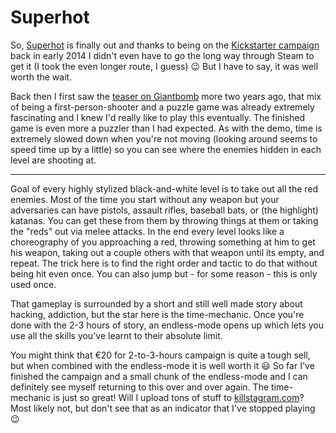 # Superhot

So, [Superhot][] is finally out and thanks to being on the
[Kickstarter campaign][kickstarter] back in early 2014 I didn't even have to go
the long way through Steam to get it (I took the even longer route, I guess) 😉
But I have to say, it was well worth the wait.

Back then I first saw the [teaser on Giantbomb][gb] more two years ago, that mix
of being a first-person-shooter and a puzzle game was already extremely
fascinating and I knew I'd really like to play this eventually. The finished
game is even more a puzzler than I had expected. As with the demo, time is
extremely slowed down when you're not moving (looking around seems to speed time
up by a little) so you can see where the enemies hidden in each level are
shooting at.

-------

Goal of every highly stylized black-and-white level is to take out all the red
enemies. Most of the time you start without any weapon but your adversaries can
have pistols, assault rifles, baseball bats, or (the highlight) katanas. You can
get these from them by throwing things at them or taking the "reds" out via
melee attacks. In the end every level looks like a choreography of you
approaching a red, throwing something at him to get his weapon, taking out a
couple others with that weapon until its empty, and repeat. The trick here is to
find the right order and tactic to do that without being hit even once. You can
also jump but - for some reason - this is only used once.

That gameplay is surrounded by a short and still well made story about hacking,
addiction, but the star here is the time-mechanic. Once you're done with the 2-3
hours of story, an endless-mode opens up which lets you use all the skills
you've learnt to their absolute limit.

You might think that €20 for 2-to-3-hours campaign is quite a tough sell, but
when combined with the endless-mode it is well worth it 😃 So far I've finished
the campaign and a small chunk of the endless-mode and I can definitely see
myself returning to this over and over again. The time-mechanic is just so
great! Will I upload tons of stuff to [killstagram.com][]? Most likely not, but
don't see that as an indicator that I've stopped playing 😉

[superhot]: http://superhotgame.com/
[kickstarter]: https://www.kickstarter.com/projects/375798653/superhot
[gb]: http://www.giantbomb.com/videos/unprofessional-fridays-09-20-13/2300-7975/
[killstagram.com]: https://killstagram.com/
